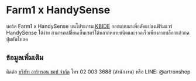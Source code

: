 # Farm1 x HandySense

บอร์ด Farm1 x HandySense บนโปรแกรม [KBIDE](https://kbide.org/) ออกแบบมาเพื่อดัดแปลงเฟิร์มแวร์ HandySense ได้ง่าย สามารถเปลี่ยนเซ็นเซอร์ได้หลากหลายชนิดและรวดเร็วเพียงลากบล็อกแล้วกดปุ่มอัพโหลด

## ข้อมูลเพิ่มเติม

ติดต่อ [บริษัท อาร์ทรอน ชอป จำกัด](https://www.artronshop.co.th/) โทร 02 003 3688 (สำนักงาน) หรือ LINE: @artronshop
